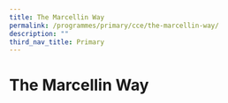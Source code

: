 ```yaml
---
title: The Marcellin Way
permalink: /programmes/primary/cce/the-marcellin-way/
description: ""
third_nav_title: Primary
---
```

# The Marcellin Way

